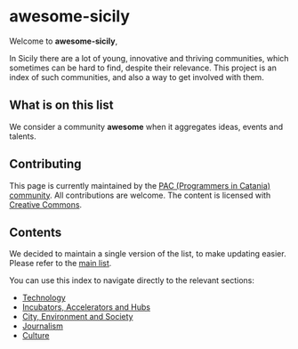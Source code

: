 # awesome-sicily

Welcome to **awesome-sicily**,

In Sicily there are a lot of young, innovative and thriving
communities, which sometimes can be hard to find, despite their
relevance. This project is an index of such communities, and also a
way to get involved with them.

## What is on this list

We consider a community **awesome** when it aggregates ideas,
events and talents.

## Contributing

This page is currently maintained by the [PAC (Programmers in Catania)
community](https://www.facebook.com/groups/programmatoriCatania/). All
contributions are welcome. The content is licensed with [Creative
Commons](http://creativecommons.org/licenses/by/4.0/).

## Contents

We decided to maintain a single version of the list, to make updating easier. Please refer to the [main list](README.md).

You can use this index to navigate directly to the relevant sections:
- [Technology](README.md#tecnologia)
 - [Incubators, Accelerators and Hubs](README.md#incubatori-acceleratori-e-hubs)
- [City, Environment and Society](README.md#città-ambiente-e-legalità)
- [Journalism](README.md#giornalismo)
- [Culture](README.md#cultura)
